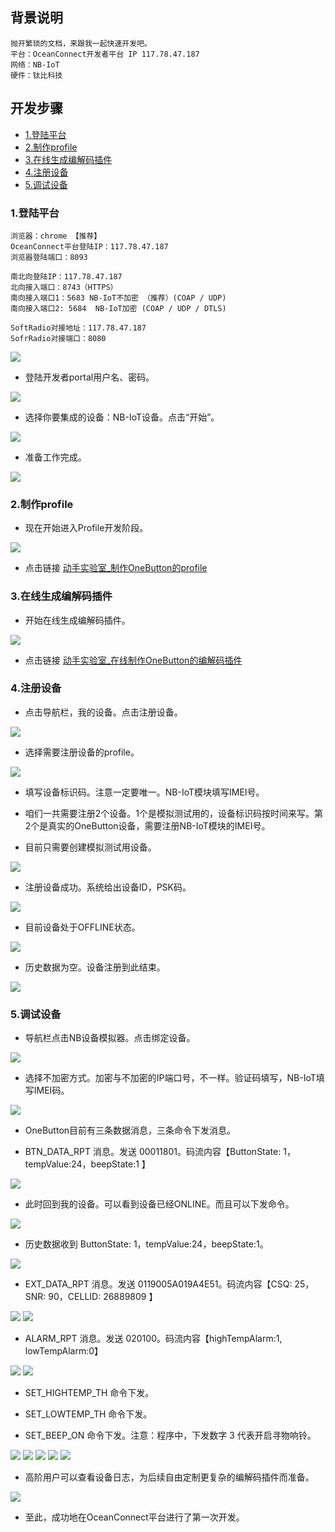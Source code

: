 ## 背景说明

	抛开繁琐的文档，来跟我一起快速开发吧。
	平台：OceanConnect开发者平台 IP 117.78.47.187
	网络：NB-IoT
	硬件：钛比科技

## 开发步骤

* [1.登陆平台](#1)
* [2.制作profile](#2)
* [3.在线生成编解码插件](#3)
* [4.注册设备](#4)
* [5.调试设备](#5)


<h3 id="1">1.登陆平台</h3>

	浏览器：chrome 【推荐】
	OceanConnect平台登陆IP：117.78.47.187
	浏览器登陆端口：8093
	
	南北向登陆IP：117.78.47.187
	北向接入端口：8743（HTTPS）
	南向接入端口1：5683 NB-IoT不加密 （推荐）(COAP / UDP)
	南向接入端口2: 5684  NB-IoT加密 (COAP / UDP / DTLS)

	SoftRadio对接地址：117.78.47.187
	SofrRadio对接端口：8080

![](./meta/20171117/SUYAI00008.png)

- 登陆开发者portal用户名、密码。

![](./meta/20171117/SUYAI00007.png)

- 选择你要集成的设备：NB-IoT设备。点击“开始”。

![](./meta/20171117/SUYAI00009.png)

- 准备工作完成。

![](./meta/20171117/SUYAI00010.png)

<h3 id="2">2.制作profile</h3>

- 现在开始进入Profile开发阶段。

![](./meta/20171117/SUYAI00011.png)

- 点击链接 [动手实验室_制作OneButton的profile](./动手实验室_制作OneButton的profile.md)

<h3 id="3">3.在线生成编解码插件</h3>

- 开始在线生成编解码插件。

![](./meta/20171117/SUYAI00034.png)

- 点击链接 [动手实验室_在线制作OneButton的编解码插件](./动手实验室_在线制作OneButton的编解码插件.md)

<h3 id="4">4.注册设备</h3>

- 点击导航栏，我的设备。点击注册设备。

![](./meta/20171117/SUYAI00071.png)

- 选择需要注册设备的profile。

![](./meta/20171221/SUYAI00625.png)

- 填写设备标识码。注意一定要唯一。NB-IoT模块填写IMEI号。

- 咱们一共需要注册2个设备。1个是模拟测试用的，设备标识码按时间来写。第2个是真实的OneButton设备，需要注册NB-IoT模块的IMEI号。

- 目前只需要创建模拟测试用设备。

![](./meta/20171221/SUYAI00626.png)

- 注册设备成功。系统给出设备ID，PSK码。

![](./meta/20171221/SUYAI00627.png)

- 目前设备处于OFFLINE状态。

![](./meta/20171221/SUYAI00628.png)

- 历史数据为空。设备注册到此结束。

![](./meta/20171221/SUYAI00629.png)

<h3 id="5">5.调试设备</h3>

- 导航栏点击NB设备模拟器。点击绑定设备。

![](./meta/20171117/SUYAI00079.png)

- 选择不加密方式。加密与不加密的IP端口号，不一样。验证码填写，NB-IoT填写IMEI码。

![](./meta/20171221/SUYAI00630.png)

- OneButton目前有三条数据消息，三条命令下发消息。

- BTN_DATA_RPT 消息。发送 00011801。码流内容【ButtonState: 1，tempValue:24，beepState:1 】

![](./meta/20171221/SUYAI00631.png)

- 此时回到我的设备。可以看到设备已经ONLINE。而且可以下发命令。

![](./meta/20171221/SUYAI00632.png)

- 历史数据收到 ButtonState: 1，tempValue:24，beepState:1。

![](./meta/20171221/SUYAI00633.png)

- EXT_DATA_RPT 消息。发送 0119005A019A4E51。码流内容【CSQ: 25，SNR: 90，CELLID: 26889809 】

![](./meta/20171221/SUYAI00634.png)
![](./meta/20171221/SUYAI00635.png)

- ALARM_RPT 消息。发送 020100。码流内容【highTempAlarm:1, lowTempAlarm:0】

![](./meta/20171221/SUYAI00636.png)
![](./meta/20171221/SUYAI00637.png)

- SET_HIGHTEMP_TH 命令下发。

- SET_LOWTEMP_TH 命令下发。

- SET_BEEP_ON 命令下发。注意：程序中，下发数字 3 代表开启寻物响铃。

![](./meta/20171221/SUYAI00638.png)
![](./meta/20171221/SUYAI00639.png)
![](./meta/20171221/SUYAI00640.png)
![](./meta/20171221/SUYAI00641.png)
![](./meta/20171221/SUYAI00642.png)

- 高阶用户可以查看设备日志，为后续自由定制更复杂的编解码插件而准备。

![](./meta/20171221/SUYAI00643.png)

- 至此，成功地在OceanConnect平台进行了第一次开发。

